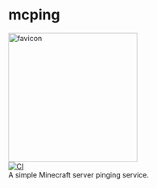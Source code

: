 # mcping
<img id="favicon" height="256" width="256" alt="favicon" style="image-rendering:crisp-edges;" src="https://raw.githubusercontent.com/randomairborne/mcping/main/icon.png"></img><br>
[![CI](https://github.com/randomairborne/mcping/actions/workflows/build.yml/badge.svg)](https://github.com/randomairborne/mcping/actions/workflows/build.yml)<br>
A simple Minecraft server pinging service.
